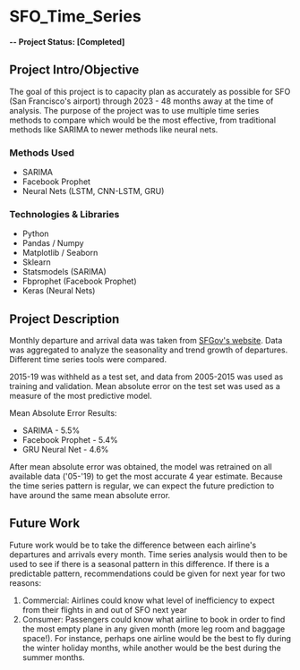 # SFO_Time_Series

#### -- Project Status: [Completed]

## Project Intro/Objective
The goal of this project is to capacity plan as accurately as possible for SFO (San Francisco's airport) through 2023 - 48 months away at the time of analysis. The purpose of the project was to use multiple time series methods to compare which would be the most effective, from traditional methods like SARIMA to newer methods like neural nets.

### Methods Used
* SARIMA
* Facebook Prophet
* Neural Nets (LSTM, CNN-LSTM, GRU)

### Technologies & Libraries
* Python
* Pandas / Numpy
* Matplotlib / Seaborn
* Sklearn
* Statsmodels (SARIMA)
* Fbprophet (Facebook Prophet)
* Keras (Neural Nets)

## Project Description
Monthly departure and arrival data was taken from [SFGov's website](https://data.sfgov.org/Transportation/Air-Traffic-Passenger-Statistics/rkru-6vcg). Data was aggregated to analyze the seasonality and trend growth of departures. Different time series tools were compared.

2015-19 was withheld as a test set, and data from 2005-2015 was used as training and validation. Mean absolute error on the test set was used as a measure of the most predictive model.

Mean Absolute Error Results:
* SARIMA - 5.5%
* Facebook Prophet - 5.4%
* GRU Neural Net - 4.6%

After mean absolute error was obtained, the model was retrained on all available data ('05-'19) to get the most accurate 4 year estimate. Because the time series pattern is regular, we can expect the future prediction to have around the same mean absolute error.

## Future Work

Future work would be to take the difference between each airline's departures and arrivals every month. Time series analysis would then to be used to see if there is a seasonal pattern in this difference. If there is a predictable pattern, recommendations could be given for next year for two reasons:

1. Commercial: Airlines could know what level of inefficiency to expect from their flights in and out of SFO next year
2. Consumer: Passengers could know what airline to book in order to find the most empty plane in any given month (more leg room and baggage space!). For instance, perhaps one airline would be the best to fly during the winter holiday months, while another would be the best during the summer months.
